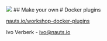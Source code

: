 <img src="http://cdn.nauts.io/img/cargonaut.svg" class="header">
## Make your own
# Docker plugins

[nauts.io/workshop-docker-plugins](http://nauts.io/workshop-docker-plugins)

Ivo Verberk - [ivo@nauts.io](mailto:ivo@nauts.io)
